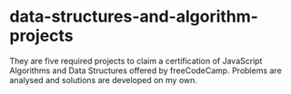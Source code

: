 # data-structures-and-algorithm-projects
They are five required projects to claim a certification of JavaScript Algorithms and Data Structures offered by freeCodeCamp.
Problems are analysed and solutions are developed on my own.
